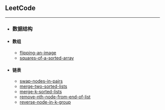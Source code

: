 ##  LeetCode
----

- ### 数据结构
 - #### 数组
   - [flipping-an-image](https://github.com/xchunzhao/LeetCode/blob/master/src/javascript/Array/flipping-an-image.js)
   - [squares-of-a-sorted-array](https://github.com/xchunzhao/LeetCode/blob/master/src/javascript/Array/squares-of-a-sorted-array.js)
 - #### 链表
   - [swap-nodes-in-pairs](https://github.com/xchunzhao/LeetCode/blob/master/src/javascript/LinkedList/swap-nodes-in-pairs.js)
   - [merge-two-sorted-lists](https://github.com/xchunzhao/LeetCode/blob/master/src/javascript/LinkedList/merge-two-sorted-lists.js)
   - [merge-k-sorted-lists](https://github.com/xchunzhao/LeetCode/blob/master/src/javascript/LinkedList/merge-k-sorted-lists.js)
   - [remove-nth-node-from-end-of-list](https://github.com/xchunzhao/LeetCode/blob/master/src/javascript/LinkedList/remove-nth-node-from-end-of-list.js)
   - [reverse-node-in-k-group](https://github.com/xchunzhao/LeetCode/blob/master/src/javascript/LinkedList/reverse-node-in-k-group.js)